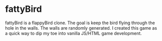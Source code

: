 # fattyBird

fattyBird is a flappyBird clone. The goal is keep the bird flying through the hole in the walls. The walls are randomly generated. I created this game as a quick way to dip my toe into vanilla JS/HTML game development.



